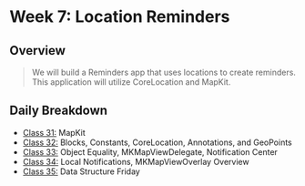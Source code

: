 # Week 7: Location Reminders
## Overview
>We will build a Reminders app that uses locations to create reminders. This
application will utilize CoreLocation and MapKit.

## Daily Breakdown
  * [Class 31:](class-31/) MapKit
  * [Class 32:](class-32/) Blocks, Constants, CoreLocation, Annotations, and GeoPoints
  * [Class 33:](class-33/) Object Equality, MKMapViewDelegate, Notification Center
  * [Class 34:](class-34/) Local Notifications, MKMapViewOverlay
Overview
  * [Class 35:](class-35/) Data Structure Friday


